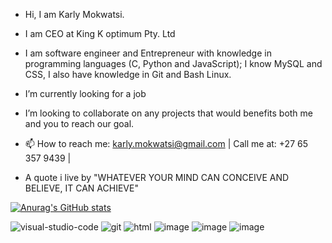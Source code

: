 - Hi, I am Karly Mokwatsi.

- I am CEO at King K optimum Pty. Ltd

- I am software engineer and Entrepreneur with knowledge in programming languages (C, Python and JavaScript); I know MySQL and CSS, I also have knowledge in Git and Bash Linux.

- I’m currently looking for a job

- I’m looking to collaborate on any projects that would benefits both me and you to reach our goal.

- 📫 How to reach me: 
karly.mokwatsi@gmail.com | Call me at: +27 65 357 9439 |

- A quote i live by "WHATEVER YOUR MIND CAN CONCEIVE AND BELIEVE, IT CAN ACHIEVE"

<!---
karlymokwatsi/karlymokwatsi is a ✨ special ✨ repository because its `README.md` (this file) appears on your GitHub profile.
You can click the Preview link to take a look at your changes.
--->

[![Anurag's GitHub stats](https://github-readme-stats.vercel.app/api?username=karlymokwatsi)](https://github.com/anuraghazra/github-readme-stats)

![visual-studio-code](https://user-images.githubusercontent.com/104991821/171690757-55a2f682-6b9c-41b3-96f5-513bdfcc2e8e.png)
![git](https://user-images.githubusercontent.com/104991821/171690806-10beb197-3b87-4c2a-9f7b-58c3d0525d9d.png)
![html](https://user-images.githubusercontent.com/104991821/171690848-9795fe98-6821-460b-a98d-1678dae1cbeb.png)
![image](https://user-images.githubusercontent.com/104991821/199517372-4d0af677-b9c5-4c85-8331-b27e9487ce34.png)
![image](https://user-images.githubusercontent.com/104991821/199544969-b4098680-91d4-4ad3-a8bb-f626f4f6c5d7.png)
![image](https://user-images.githubusercontent.com/104991821/199545135-2b3ccfb4-854b-4067-9671-bc3f9970b749.png)
